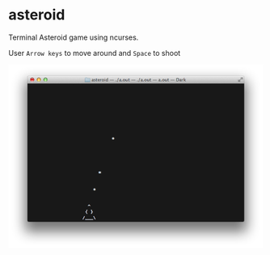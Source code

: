 # asteroid

Terminal Asteroid game using ncurses.

User `Arrow keys` to move around and `Space` to shoot

![Screenshot](./screenshot.png)
